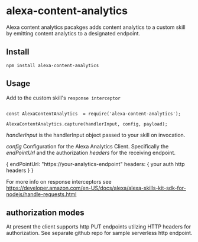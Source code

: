 # alexa-content-analytics
Alexa content analytics pacakges adds content analytics to a custom skill by emitting content analytics to a designated endpoint.

## Install 

``` npm install alexa-content-analytics ```

## Usage

Add to the custom skill's ```response interceptor```  

```

const AlexaContentAnalytics  = require('alexa-content-analytics');

AlexaContentAnalytics.capture(handlerInput, config, payload);

```

*handlerInput* is the handlerInput object passed to your skill on invocation.

*config* 
Configuration for the Alexa Analytics Client. Specifically the *endPointUrl* and the authorization *headers* for the receiving endpoint.

{
    endPointUrl: "https://your-analytics-endpoint"
    headers: {
      your auth http headers
    }
}

For more info on response interceptors see https://developer.amazon.com/en-US/docs/alexa/alexa-skills-kit-sdk-for-nodejs/handle-requests.html 

## authorization modes 

At present the client supports http PUT endpoints utilzing HTTP headers for authorization. See separate github repo for sample serverless http endpoint.